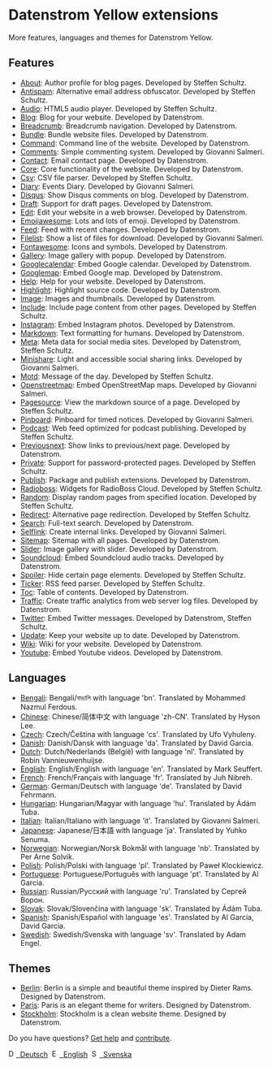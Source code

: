 # Datenstrom Yellow extensions

More features, languages and themes for Datenstrom Yellow.

## Features

* [About](https://github.com/schulle4u/yellow-extensions-schulle4u/tree/master/about):
  Author profile for blog pages. Developed by Steffen Schultz.
* [Antispam](https://github.com/schulle4u/yellow-extensions-schulle4u/tree/master/antispam):
  Alternative email address obfuscator. Developed by Steffen Schultz.
* [Audio](https://github.com/schulle4u/yellow-extensions-schulle4u/tree/master/audio):
  HTML5 audio player. Developed by Steffen Schultz.
* [Blog](https://github.com/datenstrom/yellow-extensions/tree/master/source/blog): 
  Blog for your website. Developed by Datenstrom.
* [Breadcrumb](https://github.com/datenstrom/yellow-extensions/tree/master/source/breadcrumb): 
  Breadcrumb navigation. Developed by Datenstrom.
* [Bundle](https://github.com/datenstrom/yellow-extensions/tree/master/source/bundle): 
  Bundle website files. Developed by Datenstrom.
* [Command](https://github.com/datenstrom/yellow-extensions/tree/master/source/command): 
  Command line of the website. Developed by Datenstrom.
* [Comments](https://github.com/GiovanniSalmeri/yellow-comments):
  Simple commenting system. Developed by Giovanni Salmeri.
* [Contact](https://github.com/datenstrom/yellow-extensions/tree/master/source/contact): 
  Email contact page. Developed by Datenstrom.
* [Core](https://github.com/datenstrom/yellow-extensions/tree/master/source/core): 
  Core functionality of the website. Developed by Datenstrom.
* [Csv](https://github.com/schulle4u/yellow-extensions-schulle4u/tree/master/csv):
  CSV file parser. Developed by Steffen Schultz.
* [Diary](https://github.com/GiovanniSalmeri/yellow-diary):
  Events Diary. Developed by Giovanni Salmeri.
* [Disqus](https://github.com/datenstrom/yellow-extensions/tree/master/source/disqus): 
  Show Disqus comments on blog. Developed by Datenstrom.
* [Draft](https://github.com/datenstrom/yellow-extensions/tree/master/source/draft): 
  Support for draft pages. Developed by Datenstrom.
* [Edit](https://github.com/datenstrom/yellow-extensions/tree/master/source/edit): 
  Edit your website in a web browser. Developed by Datenstrom.
* [Emojiawesome](https://github.com/datenstrom/yellow-extensions/tree/master/source/emojiawesome): 
  Lots and lots of emoji. Developed by Datenstrom.
* [Feed](https://github.com/datenstrom/yellow-extensions/tree/master/source/feed): 
  Feed with recent changes. Developed by Datenstrom.
* [Filelist](https://github.com/GiovanniSalmeri/yellow-filelist):
  Show a list of files for download. Developed by Giovanni Salmeri.
* [Fontawesome](https://github.com/datenstrom/yellow-extensions/tree/master/source/fontawesome): 
  Icons and symbols. Developed by Datenstrom.
* [Gallery](https://github.com/datenstrom/yellow-extensions/tree/master/source/gallery): 
  Image gallery with popup. Developed by Datenstrom.
* [Googlecalendar](https://github.com/datenstrom/yellow-extensions/tree/master/source/googlecalendar): 
  Embed Google calendar. Developed by Datenstrom.
* [Googlemap](https://github.com/datenstrom/yellow-extensions/tree/master/source/googlemap): 
  Embed Google map. Developed by Datenstrom.
* [Help](https://github.com/datenstrom/yellow-extensions/tree/master/source/help): 
  Help for your website. Developed by Datenstrom.
* [Highlight](https://github.com/datenstrom/yellow-extensions/tree/master/source/highlight): 
  Highlight source code. Developed by Datenstrom.
* [Image](https://github.com/datenstrom/yellow-extensions/tree/master/source/image): 
  Images and thumbnails. Developed by Datenstrom.
* [Include](https://github.com/schulle4u/yellow-extensions-schulle4u/tree/master/include): 
  Include page content from other pages. Developed by Steffen Schultz.
* [Instagram](https://github.com/datenstrom/yellow-extensions/tree/master/source/instagram): 
  Embed Instagram photos. Developed by Datenstrom.
* [Markdown](https://github.com/datenstrom/yellow-extensions/tree/master/source/markdown): 
  Text formatting for humans. Developed by Datenstrom.
* [Meta](https://github.com/datenstrom/yellow-extensions/tree/master/source/meta):
  Meta data for social media sites. Developed by Datenstrom, Steffen Schultz.
* [Minishare](https://github.com/GiovanniSalmeri/yellow-minishare):
  Light and accessible social sharing links. Developed by Giovanni Salmeri.
* [Motd](https://github.com/schulle4u/yellow-extensions-schulle4u/tree/master/motd):
  Message of the day. Developed by Steffen Schultz.
* [Openstreetmap](https://github.com/GiovanniSalmeri/yellow-openstreetmap):
  Embed OpenStreetMap maps. Developed by Giovanni Salmeri.
* [Pagesource](https://github.com/schulle4u/yellow-extensions-schulle4u/tree/master/pagesource): 
  View the markdown source of a page. Developed by Steffen Schultz.
* [Pinboard](https://github.com/GiovanniSalmeri/yellow-pinboard):
  Pinboard for timed notices. Developed by Giovanni Salmeri.
* [Podcast](https://github.com/schulle4u/yellow-extensions-schulle4u/tree/master/podcast): 
  Web feed optimized for podcast publishing. Developed by Steffen Schultz.
* [Previousnext](https://github.com/datenstrom/yellow-extensions/tree/master/source/previousnext): 
  Show links to previous/next page. Developed by Datenstrom.
* [Private](https://github.com/schulle4u/yellow-extensions-schulle4u/tree/master/private): 
  Support for password-protected pages. Developed by Steffen Schultz.
* [Publish](https://github.com/datenstrom/yellow-extensions/tree/master/source/publish): 
  Package and publish extensions. Developed by Datenstrom.
* [Radioboss](https://github.com/schulle4u/yellow-extensions-schulle4u/tree/master/radioboss): 
  Widgets for RadioBoss Cloud. Developed by Steffen Schultz.
* [Random](https://github.com/schulle4u/yellow-extensions-schulle4u/tree/master/random): 
  Display random pages from specified location. Developed by Steffen Schultz.
* [Redirect](https://github.com/schulle4u/yellow-extensions-schulle4u/tree/master/redirect): 
  Alternative page redirection. Developed by Steffen Schultz.
* [Search](https://github.com/datenstrom/yellow-extensions/tree/master/source/search): 
  Full-text search. Developed by Datenstrom.
* [Selflink](https://github.com/GiovanniSalmeri/yellow-selflink):
  Create internal links. Developed by Giovanni Salmeri.
* [Sitemap](https://github.com/datenstrom/yellow-extensions/tree/master/source/sitemap): 
  Sitemap with all pages. Developed by Datenstrom.
* [Slider](https://github.com/datenstrom/yellow-extensions/tree/master/source/slider): 
  Image gallery with slider. Developed by Datenstrom.
* [Soundcloud](https://github.com/datenstrom/yellow-extensions/tree/master/source/soundcloud): 
  Embed Soundcloud audio tracks. Developed by Datenstrom.
* [Spoiler](https://github.com/schulle4u/yellow-extensions-schulle4u/tree/master/spoiler):
  Hide certain page elements. Developed by Steffen Schultz.
* [Ticker](https://github.com/schulle4u/yellow-extensions-schulle4u/tree/master/ticker): 
  RSS feed parser. Developed by Steffen Schultz.
* [Toc](https://github.com/datenstrom/yellow-extensions/tree/master/source/toc): 
  Table of contents. Developed by Datenstrom.
* [Traffic](https://github.com/datenstrom/yellow-extensions/tree/master/source/traffic): 
  Create traffic analytics from web server log files. Developed by Datenstrom.
* [Twitter](https://github.com/datenstrom/yellow-extensions/tree/master/source/twitter): 
  Embed Twitter messages. Developed by Datenstrom, Steffen Schultz.
* [Update](https://github.com/datenstrom/yellow-extensions/tree/master/source/update): 
  Keep your website up to date. Developed by Datenstrom.
* [Wiki](https://github.com/datenstrom/yellow-extensions/tree/master/source/wiki): 
  Wiki for your website. Developed by Datenstrom.
* [Youtube](https://github.com/datenstrom/yellow-extensions/tree/master/source/youtube): 
  Embed Youtube videos. Developed by Datenstrom.

## Languages

* [Bengali](https://github.com/datenstrom/yellow-extensions/tree/master/source/bengali): Bengali/বাঙালি with language 'bn'. Translated by Mohammed Nazmul Ferdous.
* [Chinese](https://github.com/datenstrom/yellow-extensions/tree/master/source/chinese): Chinese/简体中文 with language 'zh-CN'. Translated by Hyson Lee.
* [Czech](https://github.com/datenstrom/yellow-extensions/tree/master/source/czech): Czech/Čeština with language 'cs'. Translated by Ufo Vyhuleny.
* [Danish](https://github.com/datenstrom/yellow-extensions/tree/master/source/danish): Danish/Dansk with language 'da'. Translated by David Garcia.
* [Dutch](https://github.com/datenstrom/yellow-extensions/tree/master/source/dutch): Dutch/Nederlands (België) with language 'nl'. Translated by Robin Vannieuwenhuijse.
* [English](https://github.com/datenstrom/yellow-extensions/tree/master/source/english): English/English with language 'en'. Translated by Mark Seuffert.
* [French](https://github.com/datenstrom/yellow-extensions/tree/master/source/french): French/Français with language 'fr'. Translated by Juh Nibreh.
* [German](https://github.com/datenstrom/yellow-extensions/tree/master/source/german): German/Deutsch with language 'de'. Translated by David Fehrmann.
* [Hungarian](https://github.com/datenstrom/yellow-extensions/tree/master/source/hungarian): Hungarian/Magyar with language 'hu'. Translated by Ádám Tuba.
* [Italian](https://github.com/datenstrom/yellow-extensions/tree/master/source/italian): Italian/Italiano with language 'it'. Translated by Giovanni Salmeri.
* [Japanese](https://github.com/datenstrom/yellow-extensions/tree/master/source/japanese): Japanese/日本語 with language 'ja'. Translated by Yuhko Senuma.
* [Norwegian](https://github.com/datenstrom/yellow-extensions/tree/master/source/norwegian): Norwegian/Norsk Bokmål with language 'nb'. Translated by Per Arne Solvik.
* [Polish](https://github.com/datenstrom/yellow-extensions/tree/master/source/polish): Polish/Polski with language 'pl'. Translated by Paweł Klockiewicz.
* [Portuguese](https://github.com/datenstrom/yellow-extensions/tree/master/source/portuguese): Portuguese/Português with language 'pt'. Translated by Al Garcia.
* [Russian](https://github.com/datenstrom/yellow-extensions/tree/master/source/russian): Russian/Русский with language 'ru'. Translated by Сергей Ворон.
* [Slovak](https://github.com/datenstrom/yellow-extensions/tree/master/source/slovak): Slovak/Slovenčina with language 'sk'. Translated by Ádám Tuba.
* [Spanish](https://github.com/datenstrom/yellow-extensions/tree/master/source/spanish): Spanish/Español with language 'es'. Translated by Al Garcia, David Garcia.
* [Swedish](https://github.com/datenstrom/yellow-extensions/tree/master/source/swedish): Swedish/Svenska with language 'sv'. Translated by Adam Engel.

## Themes

* [Berlin](https://github.com/datenstrom/yellow-extensions/tree/master/source/berlin): 
  Berlin is a simple and beautiful theme inspired by Dieter Rams. Designed by Datenstrom.
* [Paris](https://github.com/datenstrom/yellow-extensions/tree/master/source/paris): 
  Paris is an elegant theme for writers. Designed by Datenstrom.
* [Stockholm](https://github.com/datenstrom/yellow-extensions/tree/master/source/stockholm): 
  Stockholm is a clean website theme. Designed by Datenstrom.

Do you have questions? [Get help](https://datenstrom.se/yellow/help/) and [contribute](https://datenstrom.se/yellow/help/contributing-guidelines).

<p>
<a href="README-de.md"><img src="https://raw.githubusercontent.com/datenstrom/yellow-extensions/master/source/help/language-de.png" width="15" height="15" alt="Deutsch">&nbsp; Deutsch</a>&nbsp;
<a href="README.md"><img src="https://raw.githubusercontent.com/datenstrom/yellow-extensions/master/source/help/language-en.png" width="15" height="15" alt="English">&nbsp; English</a>&nbsp;
<a href="README-sv.md"><img src="https://raw.githubusercontent.com/datenstrom/yellow-extensions/master/source/help/language-sv.png" width="15" height="15" alt="Svenska">&nbsp; Svenska</a>&nbsp;
</p>
